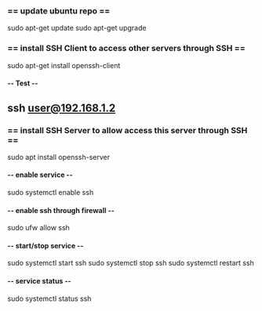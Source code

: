 ### == update ubuntu repo ==
sudo apt-get update
sudo apt-get upgrade

### == install SSH Client to access other servers through SSH ==
sudo apt-get install openssh-client

#### -- Test --
ssh user@192.168.1.2
----------------------------------------------------------------


### == install SSH Server to allow access this server through SSH ==
sudo apt install openssh-server

#### -- enable service --
sudo systemctl enable ssh
#### -- enable ssh through firewall --
sudo ufw allow ssh

#### -- start/stop service --
sudo systemctl start ssh
sudo systemctl stop ssh
sudo systemctl restart ssh

#### -- service status --
sudo systemctl status ssh
